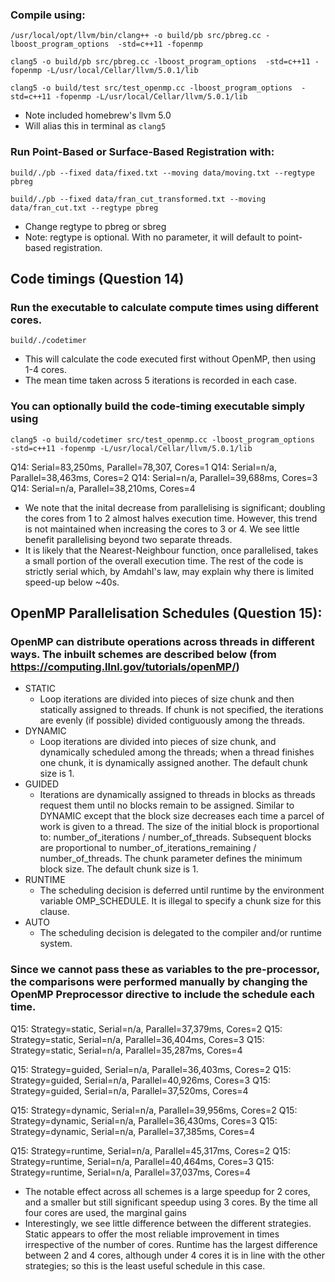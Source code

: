 
### Compile using:

`/usr/local/opt/llvm/bin/clang++ -o build/pb src/pbreg.cc -lboost_program_options  -std=c++11 -fopenmp`

`clang5 -o build/pb src/pbreg.cc -lboost_program_options  -std=c++11 -fopenmp -L/usr/local/Cellar/llvm/5.0.1/lib`

`clang5 -o build/test src/test_openmp.cc -lboost_program_options  -std=c++11 -fopenmp -L/usr/local/Cellar/llvm/5.0.1/lib`

* Note included homebrew's llvm 5.0
* Will alias this in terminal as `clang5`


### Run Point-Based or Surface-Based Registration with:

`build/./pb --fixed data/fixed.txt --moving data/moving.txt --regtype pbreg`

`build/./pb --fixed data/fran_cut_transformed.txt --moving data/fran_cut.txt --regtype pbreg`

* Change regtype to pbreg or sbreg
* Note: regtype is optional. With no parameter, it will default to point-based registration.




## Code timings (Question 14)

### Run the executable to calculate compute times using different cores.
`build/./codetimer`
- This will calculate the code executed first without OpenMP, then using 1-4 cores.
- The mean time taken across 5 iterations is recorded in each case.

### You can optionally build the code-timing executable simply using 
`clang5 -o build/codetimer src/test_openmp.cc -lboost_program_options  -std=c++11 -fopenmp -L/usr/local/Cellar/llvm/5.0.1/lib`


Q14: Serial=83,250ms, Parallel=78,307, Cores=1
Q14: Serial=n/a, Parallel=38,463ms, Cores=2
Q14: Serial=n/a, Parallel=39,688ms, Cores=3
Q14: Serial=n/a, Parallel=38,210ms, Cores=4

- We note that the inital decrease from parallelising is significant; doubling the cores from 1 to 2 almost halves execution time. However, this trend is not maintained when increasing the cores to 3 or 4. We see little benefit parallelising beyond two separate threads.
- It is likely that the Nearest-Neighbour function, once parallelised, takes a small portion of the overall execution time. The rest of the code is strictly serial which, by Amdahl's law, may explain why there is limited speed-up below ~40s.


## OpenMP Parallelisation Schedules (Question 15):
### OpenMP can distribute operations across threads in different ways. The inbuilt schemes are described below (from https://computing.llnl.gov/tutorials/openMP/)

* STATIC    
    - Loop iterations are divided into pieces of size chunk and then statically assigned to threads. If chunk is not specified, the iterations are evenly (if possible) divided contiguously among the threads.
* DYNAMIC
    - Loop iterations are divided into pieces of size chunk, and dynamically scheduled among the threads; when a thread finishes one chunk, it is dynamically assigned another. The default chunk size is 1.
* GUIDED
    - Iterations are dynamically assigned to threads in blocks as threads request them until no blocks remain to be assigned. Similar to DYNAMIC except that the block size decreases each time a parcel of work is given to a thread. The size of the initial block is proportional to: number_of_iterations / number_of_threads. Subsequent blocks are proportional to number_of_iterations_remaining / number_of_threads. The chunk parameter defines the minimum block size. The default chunk size is 1.
* RUNTIME
    - The scheduling decision is deferred until runtime by the environment variable OMP_SCHEDULE. It is illegal to specify a chunk size for this clause.
* AUTO
    - The scheduling decision is delegated to the compiler and/or runtime system.

### Since we cannot pass these as variables to the pre-processor, the comparisons were performed manually by changing the OpenMP Preprocessor directive to include the schedule each time.

Q15: Strategy=static, Serial=n/a, Parallel=37,379ms, Cores=2
Q15: Strategy=static, Serial=n/a, Parallel=36,404ms, Cores=3
Q15: Strategy=static, Serial=n/a, Parallel=35,287ms, Cores=4

Q15: Strategy=guided, Serial=n/a, Parallel=36,403ms, Cores=2
Q15: Strategy=guided, Serial=n/a, Parallel=40,926ms, Cores=3
Q15: Strategy=guided, Serial=n/a, Parallel=37,520ms, Cores=4

Q15: Strategy=dynamic, Serial=n/a, Parallel=39,956ms, Cores=2
Q15: Strategy=dynamic, Serial=n/a, Parallel=36,430ms, Cores=3
Q15: Strategy=dynamic, Serial=n/a, Parallel=37,385ms, Cores=4

Q15: Strategy=runtime, Serial=n/a, Parallel=45,317ms, Cores=2
Q15: Strategy=runtime, Serial=n/a, Parallel=40,464ms, Cores=3
Q15: Strategy=runtime, Serial=n/a, Parallel=37,037ms, Cores=4

- The notable effect across all schemes is a large speedup for 2 cores, and a smaller but still significant speedup using 3 cores. By the time all four cores are used, the marginal gains 
- Interestingly, we see little difference between the different strategies. Static appears to offer the most reliable improvement in times irrespective of the number of cores. Runtime has the largest difference between 2 and 4 cores, although under 4 cores it is in line with the other strategies; so this is the least useful schedule in this case.